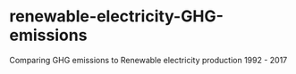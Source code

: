 # renewable-electricity-GHG-emissions
Comparing GHG emissions to Renewable electricity production 1992 - 2017
